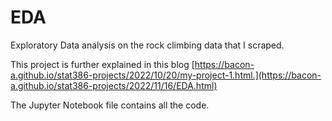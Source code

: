 # EDA
Exploratory Data analysis on the rock climbing data that I scraped.

This project is further explained in this blog [https://bacon-a.github.io/stat386-projects/2022/10/20/my-project-1.html.](https://bacon-a.github.io/stat386-projects/2022/11/16/EDA.html)

The Jupyter Notebook file contains all the code.
